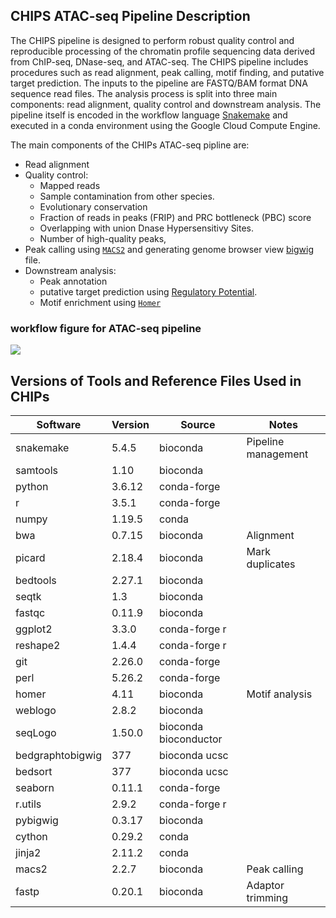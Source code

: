 ## CHIPS ATAC-seq Pipeline Description

The CHIPS pipeline is designed to perform robust quality control and reproducible processing of the chromatin profile sequencing data derived from ChIP-seq, DNase-seq, and ATAC-seq. The CHIPS pipeline includes procedures such as read alignment, peak calling, motif finding, and putative target prediction. The inputs to the pipeline are FASTQ/BAM format DNA sequence read files. The analysis process is split into three main components: read alignment, quality control and downstream analysis. The pipeline itself is encoded in the workflow language [Snakemake](https://snakemake.readthedocs.io/) and executed in a conda environment using the Google Cloud Compute Engine.

The main components of the CHIPs ATAC-seq pipline are:

* Read alignment
* Quality control:
    * Mapped reads
    * Sample contamination from other species.
    * Evolutionary conservation
    * Fraction of reads in peaks (FRIP) and PRC bottleneck (PBC) score
    * Overlapping with union Dnase Hypersensitivy Sites.
    * Number of high-quality peaks,
* Peak calling using [`MACS2`](https://github.com/macs3-project/MACS) and generating genome browser view [bigwig](https://genome.ucsc.edu/goldenPath/help/bigWig.html) file.
* Downstream analysis:
    * Peak annotation
    * putative target prediction using [Regulatory Potential](https://genomebiology.biomedcentral.com/articles/10.1186/s13059-020-1934-6).
    * Motif enrichment using [`Homer`](http://homer.ucsd.edu/homer/motif/)


### workflow figure for ATAC-seq pipeline

![](https://raw.githubusercontent.com/CIMAC-CIDC/cidc-ngs-pipeline-api/master/cidc_ngs_pipeline_api/atacseq/imgs/atacseq.png)

## Versions of Tools and Reference Files Used in CHIPs

| Software         | Version | Source                | Notes               |
|------------------|---------|-----------------------|---------------------|
| snakemake        | 5.4.5   | bioconda              | Pipeline management |
| samtools         | 1.10    | bioconda              |                     | 
| python           | 3.6.12  | conda-forge           |                     |
| r                | 3.5.1   | conda-forge           |                     |
| numpy            | 1.19.5  | conda                 |                     |
| bwa              | 0.7.15  | bioconda              | Alignment           |
| picard           | 2.18.4  | bioconda              | Mark duplicates     |
| bedtools         | 2.27.1  | bioconda              |                     |
| seqtk            | 1.3     | bioconda              |                     |
| fastqc           | 0.11.9  | bioconda              |                     |
| ggplot2          | 3.3.0   | conda-forge r         |                     |
| reshape2         | 1.4.4   | conda-forge r         |                     |
| git              | 2.26.0  | conda-forge           |                     |
| perl             | 5.26.2  | conda-forge           |                     |
| homer            | 4.11    | bioconda              | Motif analysis      |
| weblogo          | 2.8.2   | bioconda              |                     |
| seqLogo          | 1.50.0  | bioconda bioconductor |                     |
| bedgraphtobigwig | 377     | bioconda ucsc         |                     |
| bedsort          | 377     | bioconda ucsc         |                     |
| seaborn          | 0.11.1  | conda-forge           |                     |
| r.utils          | 2.9.2   | conda-forge r         |                     |
| pybigwig         | 0.3.17  | bioconda              |                     |
| cython           | 0.29.2  | conda                 |                     |
| jinja2           | 2.11.2  | conda                 |                     |
| macs2            | 2.2.7   | bioconda              | Peak calling        |
| fastp            | 0.20.1  | bioconda              | Adaptor trimming    |
